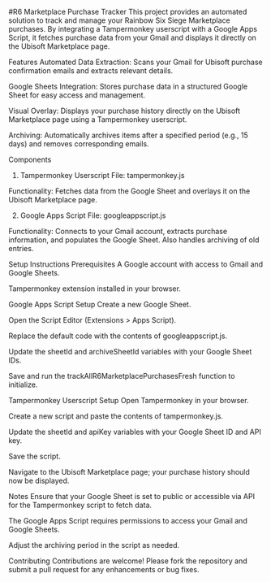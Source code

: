 #R6 Marketplace Purchase Tracker
This project provides an automated solution to track and manage your Rainbow Six Siege Marketplace purchases. By integrating a Tampermonkey userscript with a Google Apps Script, it fetches purchase data from your Gmail and displays it directly on the Ubisoft Marketplace page.

Features
Automated Data Extraction: Scans your Gmail for Ubisoft purchase confirmation emails and extracts relevant details.

Google Sheets Integration: Stores purchase data in a structured Google Sheet for easy access and management.

Visual Overlay: Displays your purchase history directly on the Ubisoft Marketplace page using a Tampermonkey userscript.

Archiving: Automatically archives items after a specified period (e.g., 15 days) and removes corresponding emails.

Components
1. Tampermonkey Userscript
File: tampermonkey.js

Functionality: Fetches data from the Google Sheet and overlays it on the Ubisoft Marketplace page.

2. Google Apps Script
File: googleappscript.js

Functionality: Connects to your Gmail account, extracts purchase information, and populates the Google Sheet. Also handles archiving of old entries.

Setup Instructions
Prerequisites
A Google account with access to Gmail and Google Sheets.

Tampermonkey extension installed in your browser.

Google Apps Script Setup
Create a new Google Sheet.

Open the Script Editor (Extensions > Apps Script).

Replace the default code with the contents of googleappscript.js.

Update the sheetId and archiveSheetId variables with your Google Sheet IDs.

Save and run the trackAllR6MarketplacePurchasesFresh function to initialize.

Tampermonkey Userscript Setup
Open Tampermonkey in your browser.

Create a new script and paste the contents of tampermonkey.js.

Update the sheetId and apiKey variables with your Google Sheet ID and API key.

Save the script.

Navigate to the Ubisoft Marketplace page; your purchase history should now be displayed.

Notes
Ensure that your Google Sheet is set to public or accessible via API for the Tampermonkey script to fetch data.

The Google Apps Script requires permissions to access your Gmail and Google Sheets.

Adjust the archiving period in the script as needed.

Contributing
Contributions are welcome! Please fork the repository and submit a pull request for any enhancements or bug fixes.
